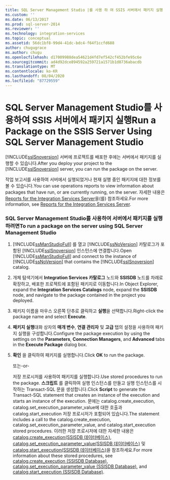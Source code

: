 ```yaml
---
title: SQL Server Management Studio |를 사용 하 여 SSIS 서버에서 패키지 실행 Microsoft Docs
ms.custom: ''
ms.date: 06/13/2017
ms.prod: sql-server-2014
ms.reviewer: ''
ms.technology: integration-services
ms.topic: conceptual
ms.assetid: 56dc1bf8-99d4-41dc-bdc4-f64f1ccfd688
author: chugugrace
ms.author: chugu
ms.openlocfilehash: d17009988dea54621d4fd7ef542cf452bfe95c6e
ms.sourcegitcommit: ad4d92dce894592a259721a1571b1d8736abacdb
ms.translationtype: MT
ms.contentlocale: ko-KR
ms.lasthandoff: 08/04/2020
ms.locfileid: "87729559"
---
```

# <a name="run-a-package-on-the-ssis-server-using-sql-server-management-studio"></a><span data-ttu-id="5181a-102">SQL Server Management Studio를 사용하여 SSIS 서버에서 패키지 실행</span><span class="sxs-lookup"><span data-stu-id="5181a-102">Run a Package on the SSIS Server Using SQL Server Management Studio</span></span>
  <span data-ttu-id="5181a-103">[!INCLUDE[ssISnoversion](../includes/ssisnoversion-md.md)] 서버에 프로젝트를 배포한 후에는 서버에서 패키지를 실행할 수 있습니다.</span><span class="sxs-lookup"><span data-stu-id="5181a-103">After you deploy your project to the [!INCLUDE[ssISnoversion](../includes/ssisnoversion-md.md)] server, you can run the package on the server.</span></span>  
  
 <span data-ttu-id="5181a-104">작업 보고서를 사용하여 서버에서 실행되었거나 현재 실행 중인 패키지에 대한 정보를 볼 수 있습니다.</span><span class="sxs-lookup"><span data-stu-id="5181a-104">You can use operations reports to view information about packages that have run, or are currently running, on the server.</span></span> <span data-ttu-id="5181a-105">자세한 내용은 [Reports for the Integration Services Server](../../2014/integration-services/reports-for-the-integration-services-server.md)을(를) 참조하세요.</span><span class="sxs-lookup"><span data-stu-id="5181a-105">For more information, see [Reports for the Integration Services Server](../../2014/integration-services/reports-for-the-integration-services-server.md).</span></span>  
  
### <a name="to-run-a-package-on-the-server-using-sql-server-management-studio"></a><span data-ttu-id="5181a-106">SQL Server Management Studio를 사용하여 서버에서 패키지를 실행하려면</span><span class="sxs-lookup"><span data-stu-id="5181a-106">To run a package on the server using SQL Server Management Studio</span></span>  
  
1.  <span data-ttu-id="5181a-107">[!INCLUDE[ssManStudioFull](../includes/ssmanstudiofull-md.md)] 를 열고 [!INCLUDE[ssNoVersion](../includes/ssnoversion-md.md)] 카탈로그가 포함된 [!INCLUDE[ssISnoversion](../includes/ssisnoversion-md.md)] 인스턴스에 연결합니다.</span><span class="sxs-lookup"><span data-stu-id="5181a-107">Open [!INCLUDE[ssManStudioFull](../includes/ssmanstudiofull-md.md)] and connect to the instance of [!INCLUDE[ssNoVersion](../includes/ssnoversion-md.md)] that contains the [!INCLUDE[ssISnoversion](../includes/ssisnoversion-md.md)] catalog.</span></span>  
  
2.  <span data-ttu-id="5181a-108">개체 탐색기에서 **Integration Services 카탈로그** 노드와 **SSISDB** 노드를 차례로 확장하고, 배포한 프로젝트에 포함된 패키지로 이동합니다.</span><span class="sxs-lookup"><span data-stu-id="5181a-108">In Object Explorer, expand the **Integration Services Catalogs** node, expand the **SSISDB** node, and navigate to the package contained in the project you deployed.</span></span>  
  
3.  <span data-ttu-id="5181a-109">패키지 이름을 마우스 오른쪽 단추로 클릭하고 **실행**을 선택합니다.</span><span class="sxs-lookup"><span data-stu-id="5181a-109">Right-click the package name and select **Execute**.</span></span>  
  
4.  <span data-ttu-id="5181a-110">**패키지 실행**대화 상자의 **매개 변수**, **연결 관리자** 및 **고급** 탭의 설정을 사용하여 패키지 실행을 구성합니다.</span><span class="sxs-lookup"><span data-stu-id="5181a-110">Configure the package execution by using the settings on the **Parameters**, **Connection Managers**, and **Advanced** tabs in the **Execute Package** dialog box.</span></span>  
  
5.  <span data-ttu-id="5181a-111">**확인** 을 클릭하여 패키지를 실행합니다.</span><span class="sxs-lookup"><span data-stu-id="5181a-111">Click **OK** to run the package.</span></span>  
  
     <span data-ttu-id="5181a-112">또는</span><span class="sxs-lookup"><span data-stu-id="5181a-112">-or-</span></span>  
  
     <span data-ttu-id="5181a-113">저장 프로시저를 사용하여 패키지를 실행합니다.</span><span class="sxs-lookup"><span data-stu-id="5181a-113">Use stored procedures to run the package.</span></span> <span data-ttu-id="5181a-114">**스크립트** 를 클릭하여 실행 인스턴스를 만들고 실행 인스턴스를 시작하는 Transact-SQL 문을 생성합니다.</span><span class="sxs-lookup"><span data-stu-id="5181a-114">Click **Script** to generate the Transact-SQL statement that creates an instance of the execution and starts an instance of the execution.</span></span> <span data-ttu-id="5181a-115">문에는 catalog.create_execution, catalog.set_execution_parameter_value에 대한 호출과 catalog.start_execution 저장 프로시저가 포함되어 있습니다.</span><span class="sxs-lookup"><span data-stu-id="5181a-115">The statement includes a call to the catalog.create_execution, catalog.set_execution_parameter_value, and catalog.start_execution stored procedures.</span></span> <span data-ttu-id="5181a-116">이러한 저장 프로시저에 대한 자세한 내용은 [catalog.create_execution&#40;SSISDB 데이터베이스&#41;](/sql/integration-services/system-stored-procedures/catalog-create-execution-ssisdb-database), [catalog.set_execution_parameter_value&#40;SSISDB 데이터베이스&#41;](/sql/integration-services/system-stored-procedures/catalog-set-execution-parameter-value-ssisdb-database) 및 [catalog.start_execution&#40;SSISDB 데이터베이스&#41;](/sql/integration-services/system-stored-procedures/catalog-start-execution-ssisdb-database)을 참조하세요.</span><span class="sxs-lookup"><span data-stu-id="5181a-116">For more information about these stored procedures, see [catalog.create_execution &#40;SSISDB Database&#41;](/sql/integration-services/system-stored-procedures/catalog-create-execution-ssisdb-database), [catalog.set_execution_parameter_value &#40;SSISDB Database&#41;](/sql/integration-services/system-stored-procedures/catalog-set-execution-parameter-value-ssisdb-database), and [catalog.start_execution &#40;SSISDB Database&#41;](/sql/integration-services/system-stored-procedures/catalog-start-execution-ssisdb-database).</span></span>  
  
  

